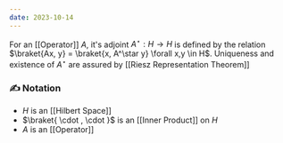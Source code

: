 ```yaml
---
date: 2023-10-14
---
```

For an [[Operator]] $A$, it's adjoint $A^\star : H \rightarrow H$  is defined by the relation $\braket{Ax, y} = \braket{x, A^\star y} \forall x,y \in H$. Uniqueness and existence of $A^\star$ are assured by [[Riesz Representation Theorem]]
### ✍️ Notation
- $H$ is an [[Hilbert Space]] 
- $\braket{ \cdot , \cdot }$ is an [[Inner Product]] on $H$
- $A$ is an [[Operator]]